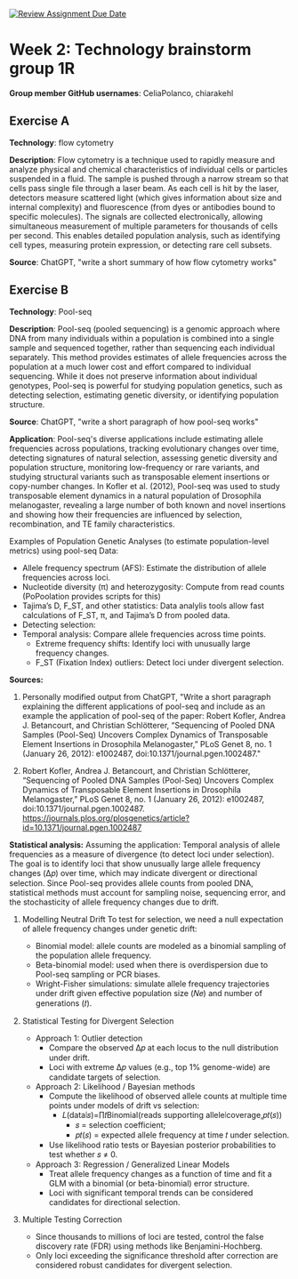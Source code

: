 [![Review Assignment Due Date](https://classroom.github.com/assets/deadline-readme-button-22041afd0340ce965d47ae6ef1cefeee28c7c493a6346c4f15d667ab976d596c.svg)](https://classroom.github.com/a/aKWLU3-A)

# Week 2: Technology brainstorm group 1R
**Group member GitHub usernames**: CeliaPolanco, chiarakehl

## Exercise A
**Technology**: flow cytometry

**Description**: Flow cytometry is a technique used to rapidly measure and analyze physical and chemical characteristics of individual cells or particles suspended in a fluid. The sample is pushed through a narrow stream so that cells pass single file through a laser beam. As each cell is hit by the laser, detectors measure scattered light (which gives information about size and internal complexity) and fluorescence (from dyes or antibodies bound to specific molecules). The signals are collected electronically, allowing simultaneous measurement of multiple parameters for thousands of cells per second. This enables detailed population analysis, such as identifying cell types, measuring protein expression, or detecting rare cell subsets.

**Source**: ChatGPT, "write a short summary of how flow cytometry works"



## Exercise B
**Technology**: Pool-seq

**Description**: Pool-seq (pooled sequencing) is a genomic approach where DNA from many individuals within a population is combined into a single sample and sequenced together, rather than sequencing each individual separately. This method provides estimates of allele frequencies across the population at a much lower cost and effort compared to individual sequencing. While it does not preserve information about individual genotypes, Pool-seq is powerful for studying population genetics, such as detecting selection, estimating genetic diversity, or identifying population structure.

**Source**: ChatGPT, "write a short paragraph of how pool-seq works"

**Application**: Pool-seq's diverse applications include estimating allele frequencies across populations, tracking evolutionary changes over time, detecting signatures of natural selection, assessing genetic diversity and population structure, monitoring low-frequency or rare variants, and studying structural variants such as transposable element insertions or copy-number changes. In Kofler et al. (2012), Pool-seq was used to study transposable element dynamics in a natural population of Drosophila melanogaster, revealing a large number of both known and novel insertions and showing how their frequencies are influenced by selection, recombination, and TE family characteristics.

Examples of Population Genetic Analyses (to estimate population-level metrics) using pool-seq Data:
- Allele frequency spectrum (AFS): Estimate the distribution of allele frequencies across loci.
- Nucleotide diversity (π) and heterozygosity: Compute from read counts (PoPoolation provides scripts for this)
- Tajima’s D, F_ST, and other statistics: Data analylis tools allow fast calculations of F_ST, π, and Tajima’s D from pooled data.
- Detecting selection:
- Temporal analysis: Compare allele frequencies across time points.
    - Extreme frequency shifts: Identify loci with unusually large frequency changes.
    - F_ST (Fixation Index) outliers: Detect loci under divergent selection.

**Sources:** 

1. Personally modified output from ChatGPT, "Write a short paragraph explaining the different applications of pool-seq and include as an example the application of pool-seq of the paper: Robert Kofler, Andrea J. Betancourt, and Christian Schlötterer, “Sequencing of Pooled DNA Samples (Pool-Seq) Uncovers Complex Dynamics of Transposable Element Insertions in Drosophila Melanogaster,” PLoS Genet 8, no. 1 (January 26, 2012): e1002487, doi:10.1371/journal.pgen.1002487."

2. Robert Kofler, Andrea J. Betancourt, and Christian Schlötterer, “Sequencing of Pooled DNA Samples (Pool-Seq) Uncovers Complex Dynamics of Transposable Element Insertions in Drosophila Melanogaster,” PLoS Genet 8, no. 1 (January 26, 2012): e1002487, doi:10.1371/journal.pgen.1002487.
https://journals.plos.org/plosgenetics/article?id=10.1371/journal.pgen.1002487

**Statistical analysis:** Assuming the application: Temporal analysis of allele frequencies as a measure of divergence (to detect loci under selection). The goal is to identify loci that show unusually large allele frequency changes (Δ𝑝) over time, which may indicate divergent or directional selection. Since Pool-seq provides allele counts from pooled DNA, statistical methods must account for sampling noise, sequencing error, and the stochasticity of allele frequency changes due to drift.

1) Modelling Neutral Drift
    To test for selection, we need a null expectation of allele frequency changes under genetic drift:
    - Binomial model: allele counts are modeled as a binomial sampling of the population allele frequency.
    - Beta-binomial model: used when there is overdispersion due to Pool-seq sampling or PCR biases.
    - Wright-Fisher simulations: simulate allele frequency trajectories under drift given effective population size (𝑁𝑒) and number of generations (𝑡).

2) Statistical Testing for Divergent Selection
    - Approach 1: Outlier detection
        - Compare the observed Δ𝑝 at each locus to the null distribution under drift.
        - Loci with extreme Δ𝑝 values (e.g., top 1% genome-wide) are candidate targets of selection.
    - Approach 2: Likelihood / Bayesian methods
        - Compute the likelihood of observed allele counts at multiple time points under models of drift vs selection:
          - 𝐿(data∣𝑠)=∏𝑡Binomial(reads supporting allele∣coverage,𝑝𝑡(𝑠))
              - 𝑠 = selection coefficient;
              - 𝑝𝑡(𝑠) = expected allele frequency at time 𝑡 under selection.
        - Use likelihood ratio tests or Bayesian posterior probabilities to test whether 𝑠 ≠ 0.
    - Approach 3: Regression / Generalized Linear Models
        - Treat allele frequency changes as a function of time and fit a GLM with a binomial (or beta-binomial) error structure.
        - Loci with significant temporal trends can be considered candidates for directional selection.

3) Multiple Testing Correction
   - Since thousands to millions of loci are tested, control the false discovery rate (FDR) using methods like Benjamini-Hochberg.
   - Only loci exceeding the significance threshold after correction are considered robust candidates for divergent selection.

